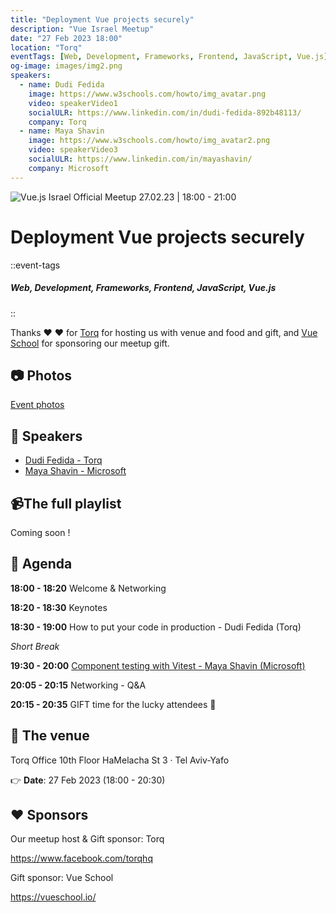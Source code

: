 ```yaml
---
title: "Deployment Vue projects securely"
description: "Vue Israel Meetup"
date: "27 Feb 2023 18:00"
location: "Torq"
eventTags: [Web, Development, Frameworks, Frontend, JavaScript, Vue.js]
og-image: images/img2.png
speakers:
  - name: Dudi Fedida
    image: https://www.w3schools.com/howto/img_avatar.png
    video: speakerVideo1
    socialULR: https://www.linkedin.com/in/dudi-fedida-892b48113/
    company: Torq
  - name: Maya Shavin
    image: https://www.w3schools.com/howto/img_avatar2.png
    video: speakerVideo3
    socialULR: https://www.linkedin.com/in/mayashavin/
    company: Microsoft
---
```


![Vue.js Israel Official Meetup 27.02.23 | 18:00 - 21:00](/images/events/Vue.js-Israel-meetup-Torq-27.02.23.png "Vue.js Israel Meetup - Torq - 27.02.23")

# Deployment Vue projects securely

<!-- :static-tags{:tags=eventTags} -->

::event-tags

##### Web, Development, Frameworks, Frontend, JavaScript, Vue.js

::

Thanks ❤️ ❤️ for [Torq](https://torq.io/) for hosting us with venue and food and gift, and [Vue School](https://vueschool.io) for sponsoring our meetup gift.

## 📷 Photos

[Event photos](https://www.facebook.com/media/set/?set=a.536060648609609&type=3)

## 📢 Speakers

- [Dudi Fedida - Torq](https://www.linkedin.com/in/dudi-fedida-892b48113/)
- [Maya Shavin - Microsoft](https://www.linkedin.com/in/mayashavin/)

## 📹The full playlist

Coming soon !

## 📆 Agenda

**18:00 - 18:20** Welcome & Networking

**18:20 - 18:30** Keynotes

**18:30 - 19:00** How to put your code in production - Dudi Fedida (Torq)

_Short Break_

**19:30 - 20:00** [Component testing with Vitest - Maya Shavin (Microsoft)](https://slides.com/mayashavin/component-testing-vitest)

**20:05 - 20:15** Networking - Q&A

**20:15 - 20:35** GIFT time for the lucky attendees 🎁

## 🏢 The venue

Torq Office
10th Floor
HaMelacha St 3 · Tel Aviv-Yafo

👉 **Date**: 27 Feb 2023 (18:00 - 20:30)

## ❤️ Sponsors

Our meetup host & Gift sponsor: Torq

https://www.facebook.com/torqhq

Gift sponsor: Vue School

https://vueschool.io/
